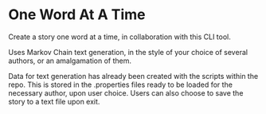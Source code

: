 # One Word At A Time

Create a story one word at a time, in collaboration with this CLI tool. 

Uses Markov Chain text generation, in the style of your choice of several authors, or an amalgamation of them.

Data for text generation has already been created with the scripts within the repo. This is stored in the .properties files ready to be loaded for the necessary author, upon user choice. 
Users can also choose to save the story to a text file upon exit.

